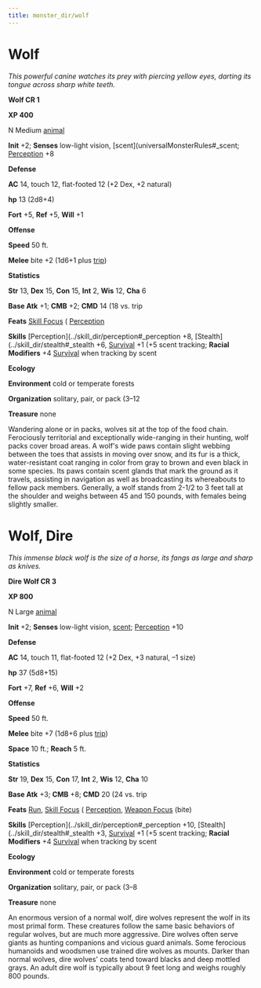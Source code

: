 ```yaml
---
title: monster_dir/wolf
---
```

# Wolf

_This powerful canine watches its prey with piercing yellow eyes, darting its tongue across sharp white teeth._

**Wolf CR 1**

**XP 400**

N Medium [animal](creatureTypes#_animal)

**Init** +2; **Senses** low-light vision, [scent](universalMonsterRules#_scent; [Perception](../skill_dir/perception#_perception) +8

**Defense**

**AC** 14, touch 12, flat-footed 12 (+2 Dex, +2 natural)

**hp** 13 (2d8+4)

**Fort** +5, **Ref** +5, **Will** +1

**Offense**

**Speed** 50 ft.

**Melee** bite +2 (1d6+1 plus [trip](universalMonsterRules#_trip))

**Statistics**

**Str** 13, **Dex** 15, **Con** 15, **Int** 2, **Wis** 12, **Cha** 6

**Base Atk** +1; **CMB** +2; **CMD** 14 (18 vs. trip

**Feats** [Skill Focus](../feats#_skill-focus) ( [Perception](../skill_dir/perception#_perception)

**Skills** [Perception](../skill_dir/perception#_perception +8, [Stealth](../skill_dir/stealth#_stealth +6, [Survival](../skill_dir/survival#_survival) +1 (+5 scent tracking; **Racial Modifiers** +4 [Survival](../skill_dir/survival#_survival) when tracking by scent

**Ecology**

**Environment** cold or temperate forests

**Organization** solitary, pair, or pack (3–12

**Treasure** none

Wandering alone or in packs, wolves sit at the top of the food chain. Ferociously territorial and exceptionally wide-ranging in their hunting, wolf packs cover broad areas. A wolf's wide paws contain slight webbing between the toes that assists in moving over snow, and its fur is a thick, water-resistant coat ranging in color from gray to brown and even black in some species. Its paws contain scent glands that mark the ground as it travels, assisting in navigation as well as broadcasting its whereabouts to fellow pack members. Generally, a wolf stands from 2-1/2 to 3 feet tall at the shoulder and weighs between 45 and 150 pounds, with females being slightly smaller.

# Wolf, Dire

_This immense black wolf is the size of a horse, its fangs as large and sharp as knives._

**Dire Wolf CR 3**

**XP 800**

N Large [animal](creatureTypes#_animal)

**Init** +2; **Senses** low-light vision, [scent](universalMonsterRules#_scent); [Perception](../skill_dir/perception#_perception) +10

**Defense**

**AC** 14, touch 11, flat-footed 12 (+2 Dex, +3 natural, –1 size)

**hp** 37 (5d8+15)

**Fort** +7, **Ref** +6, **Will** +2

**Offense**

**Speed** 50 ft.

**Melee** bite +7 (1d8+6 plus [trip](universalMonsterRules#_trip))

**Space** 10 ft.; **Reach** 5 ft.

**Statistics**

**Str** 19, **Dex** 15, **Con** 17, **Int** 2, **Wis** 12, **Cha** 10

**Base Atk** +3; **CMB** +8; **CMD** 20 (24 vs. trip

**Feats** [Run](../feats#_run), [Skill Focus](../feats#_skill-focus) ( [Perception](../skill_dir/perception#_perception), [Weapon Focus](../feats#_weapon-focus) (bite)

**Skills** [Perception](../skill_dir/perception#_perception +10, [Stealth](../skill_dir/stealth#_stealth +3, [Survival](../skill_dir/survival#_survival) +1 (+5 scent tracking; **Racial Modifiers** +4 [Survival](../skill_dir/survival#_survival) when tracking by scent

**Ecology**

**Environment** cold or temperate forests

**Organization** solitary, pair, or pack (3–8

**Treasure** none

An enormous version of a normal wolf, dire wolves represent the wolf in its most primal form. These creatures follow the same basic behaviors of regular wolves, but are much more aggressive. Dire wolves often serve giants as hunting companions and vicious guard animals. Some ferocious humanoids and woodsmen use trained dire wolves as mounts. Darker than normal wolves, dire wolves' coats tend toward blacks and deep mottled grays. An adult dire wolf is typically about 9 feet long and weighs roughly 800 pounds.

